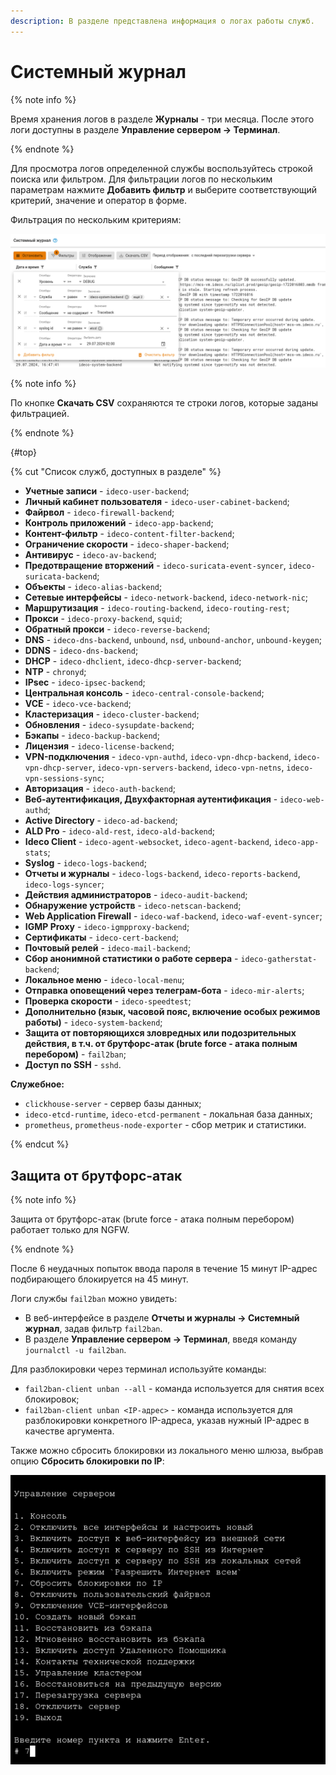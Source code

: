 ```yaml
---
description: В разделе представлена информация о логах работы служб.
---
```


# Системный журнал

{% note info %}

Время хранения логов в разделе **Журналы** - три месяца. После этого логи доступны в разделе **Управление сервером -> Терминал**.

{% endnote %}

Для просмотра логов определенной службы воспользуйтесь строкой поиска или фильтром. 
Для фильтрации логов по нескольким параметрам нажмите **Добавить фильтр** и выберите соответствующий критерий, значение и оператор в форме.

Фильтрация по нескольким критериям:

![](../../../_images/logs.png)

{% note info %}

По кнопке **Скачать CSV** сохраняются те строки логов, которые заданы фильтрацией.

{% endnote %}

{#top}

{% cut "Список служб, доступных в разделе" %}

* **Учетные записи** - `ideco-user-backend`;
* **Личный кабинет пользователя** - `ideco-user-cabinet-backend`;
* **Файрвол** - `ideco-firewall-backend`;
* **Контроль приложений** - `ideco-app-backend`;
* **Контент-фильтр** - `ideco-content-filter-backend`;
* **Ограничение скорости** - `ideco-shaper-backend`;
* **Антивирус** - `ideco-av-backend`;
* **Предотвращение вторжений** - `ideco-suricata-event-syncer`, `ideco-suricata-backend`;
* **Объекты** - `ideco-alias-backend`;
* **Сетевые интерфейсы** - `ideco-network-backend`, `ideco-network-nic`;
* **Маршрутизация** - `ideco-routing-backend`, `ideco-routing-rest`;
* **Прокси** - `ideco-proxy-backend`, `squid`;
* **Обратный прокси** - `ideco-reverse-backend`;
* **DNS** - `ideco-dns-backend`, `unbound`, `nsd`, `unbound-anchor`, `unbound-keygen`;
* **DDNS** - `ideco-dns-backend`;
* **DHCP** - `ideco-dhclient`, `ideco-dhcp-server-backend`;
* **NTP** - `chronyd`;
* **IPsec** - `ideco-ipsec-backend`;
* **Центральная консоль** - `ideco-central-console-backend`;
* **VCE** - `ideco-vce-backend`;
* **Кластеризация** - `ideco-cluster-backend`;
* **Обновления** - `ideco-sysupdate-backend`;
* **Бэкапы** - `ideco-backup-backend`;
* **Лицензия** - `ideco-license-backend`;
* **VPN-подключения** - `ideco-vpn-authd`, `ideco-vpn-dhcp-backend`, `ideco-vpn-dhcp-server`, `ideco-vpn-servers-backend`, `ideco-vpn-netns`, `ideco-vpn-sessions-sync`;
* **Авторизация** - `ideco-auth-backend`;
* **Веб-аутентификация, Двухфакторная аутентификация** - `ideco-web-authd`;
* **Active Directory** - `ideco-ad-backend`;
* **ALD Pro** - `ideco-ald-rest`, `ideco-ald-backend`;
* **Ideco Client** - `ideco-agent-websocket`, `ideco-agent-backend`, `ideco-app-stats`;
* **Syslog** - `ideco-logs-backend`;
* **Отчеты и журналы** - `ideco-logs-backend`, `ideco-reports-backend`, `ideco-logs-syncer`;
* **Действия администраторов** - `ideco-audit-backend`;
* **Обнаружение устройств** - `ideco-netscan-backend`;
* **Web Application Firewall** - `ideco-waf-backend`, `ideco-waf-event-syncer`;
* **IGMP Proxy** - `ideco-igmpproxy-backend`;
* **Сертификаты** - `ideco-cert-backend`;
* **Почтовый релей** - `ideco-mail-backend`;
* **Сбор анонимной статистики о работе сервера** - `ideco-gatherstat-backend`;
* **Локальное меню** - `ideco-local-menu`;
* **Отправка оповещений через телеграм-бота** - `ideco-mir-alerts`; 
* **Проверка скорости** - `ideco-speedtest`;
* **Дополнительно (язык, часовой пояс, включение особых режимов работы)** - `ideco-system-backend`;
* **Защита от повторяющихся зловредных или подозрительных действия, в т.ч. от брутфорс-атак (brute force - атака полным перебором)** - `fail2ban`;
* **Доступ по SSH** - `sshd`.

**Служебное:**

* `clickhouse-server` - сервер базы данных;
* `ideco-etcd-runtime`, `ideco-etcd-permanent` - локальная база данных;
* `prometheus`, `prometheus-node-exporter` - сбор метрик и статистики.

{% endcut %}

## Защита от брутфорс-атак

{% note info %}

Защита от брутфорс-атак (brute force - атака полным перебором) работает только для NGFW.

{% endnote %}

После 6 неудачных попыток ввода пароля в течение 15 минут IP-адрес подбирающего блокируется на 45 минут.

Логи службы `fail2ban` можно увидеть:

* В веб-интерфейсе в разделе **Отчеты и журналы -> Системный журнал**, задав фильтр `fail2ban`.
* В разделе **Управление сервером -> Терминал**, введя команду `journalctl -u fail2ban`.

Для разблокировки через терминал используйте команды:

* `fail2ban-client unban --all` - команда используется для снятия всех блокировок;
* `fail2ban-client unban <IP-адрес>` - команда используется для разблокировки конкретного IP-адреса, указав нужный IP-адрес в качестве аргумента.

Также можно сбросить блокировки из локального меню шлюза, выбрав опцию **Сбросить блокировки по IP**:

![](../../../_images/local-menu2.png)

